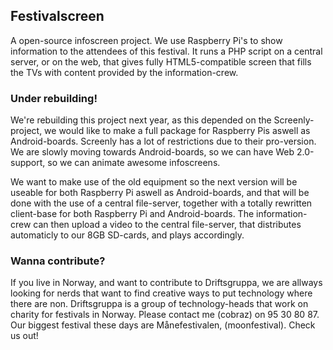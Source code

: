 ## Festivalscreen

A open-source infoscreen project. We use Raspberry Pi's to show information to
the attendees of this festival. It runs a PHP script on a central server, or
on the web, that gives fully HTML5-compatible screen that fills the TVs with
content provided by the information-crew.

### Under rebuilding!
We're rebuilding this project next year, as this depended on the Screenly-project,
we would like to make a full package for Raspberry Pis aswell as Android-boards.
Screenly has a lot of restrictions due to their pro-version. We are slowly moving
towards Android-boards, so we can have Web 2.0-support, so we can animate awesome
infoscreens.

We want to make use of the old equipment so the next version will be useable for
both Raspberry Pi aswell as Android-boards, and that will be done with the use
of a central file-server, together with a totally rewritten client-base for
both Raspberry Pi and Android-boards. The information-crew can then upload a
video to the central file-server, that distributes automaticly to our 8GB SD-cards,
and plays accordingly.

### Wanna contribute?
If you live in Norway, and want to contribute to Driftsgruppa, we are allways
looking for nerds that want to find creative ways to put technology where there are
non. Driftsgruppa is a group of technology-heads that work on charity for festivals
in Norway. Please contact me (cobraz) on 95 30 80 87. Our biggest festival these
days are Månefestivalen, (moonfestival). Check us out!
